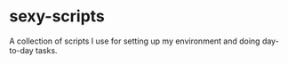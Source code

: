 # sexy-scripts
A collection of scripts I use for setting up my environment and doing day-to-day tasks.
